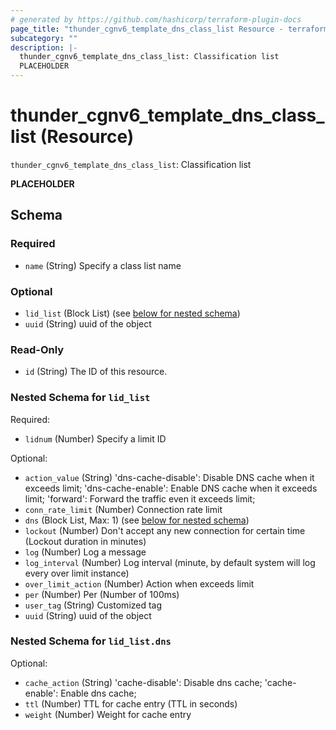```yaml
---
# generated by https://github.com/hashicorp/terraform-plugin-docs
page_title: "thunder_cgnv6_template_dns_class_list Resource - terraform-provider-thunder"
subcategory: ""
description: |-
  thunder_cgnv6_template_dns_class_list: Classification list
  PLACEHOLDER
---
```


# thunder_cgnv6_template_dns_class_list (Resource)

`thunder_cgnv6_template_dns_class_list`: Classification list

__PLACEHOLDER__



<!-- schema generated by tfplugindocs -->
## Schema

### Required

- `name` (String) Specify a class list name

### Optional

- `lid_list` (Block List) (see [below for nested schema](#nestedblock--lid_list))
- `uuid` (String) uuid of the object

### Read-Only

- `id` (String) The ID of this resource.

<a id="nestedblock--lid_list"></a>
### Nested Schema for `lid_list`

Required:

- `lidnum` (Number) Specify a limit ID

Optional:

- `action_value` (String) 'dns-cache-disable': Disable DNS cache when it exceeds limit; 'dns-cache-enable': Enable DNS cache when it exceeds limit; 'forward': Forward the traffic even it exceeds limit;
- `conn_rate_limit` (Number) Connection rate limit
- `dns` (Block List, Max: 1) (see [below for nested schema](#nestedblock--lid_list--dns))
- `lockout` (Number) Don't accept any new connection for certain time (Lockout duration in minutes)
- `log` (Number) Log a message
- `log_interval` (Number) Log interval (minute, by default system will log every over limit instance)
- `over_limit_action` (Number) Action when exceeds limit
- `per` (Number) Per (Number of 100ms)
- `user_tag` (String) Customized tag
- `uuid` (String) uuid of the object

<a id="nestedblock--lid_list--dns"></a>
### Nested Schema for `lid_list.dns`

Optional:

- `cache_action` (String) 'cache-disable': Disable dns cache; 'cache-enable': Enable dns cache;
- `ttl` (Number) TTL for cache entry (TTL in seconds)
- `weight` (Number) Weight for cache entry


